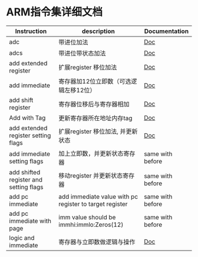 # ARM指令集详细文档

| Instruction                            | description                                             | Documentation                                   |
| -------------------------------------- | ------------------------------------------------------- | ----------------------------------------------- |
| adc                                    | 带进位加法                                              | [Doc](../ocean/ARMV8/1adc.md)                   |
| adcs                                   | 带进位带状态加法                                        | [Doc](../ocean/ARMV8/2adcs.md)                  |
| add extended register                  | 扩展register 移位加法                                   | [Doc](../ocean/ARMV8/3add_extended_register.md) |
| add immediate                          | 寄存器加12位立即数（可选逻辑左移12位）                  | [Doc](../ocean/ARMV8/4add_immediate.md)         |
| add shift register                     | 寄存器位移后与寄存器相加                                | [Doc](../ocean/ARMV8/5add_shift_register.md)    |
| Add with Tag                           | 更新寄存器所在地址内存tag                               | [Doc](../ocean/ARMV8/6add_with_tag.md)          |
| add extended register setting flags    | 扩展register 移位加法, 并更新状态                       | [Doc](../ocean/ARMV8/3add_extended_register.md) |
| add immediate setting flags            | 加上立即数，并更新状态寄存器                            | same with before                                |
| add shifted register and setting flags | 移动register 并更新状态寄存器                           | same with before                                |
| add pc immediate                       | add immediate value with pc register to target register | same with before                                |
| add pc immediate with page             | imm value should be immhi:immlo:Zeros(12)               | same with before                                |
| logic and immediate                    | 寄存器与立即数做逻辑与操作                              | [Doc](../ocean/ARMV8/7logic_and_immediate.md)   |
